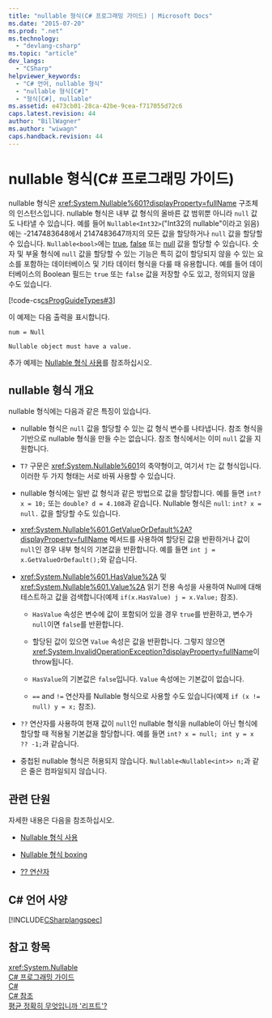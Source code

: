 ```yaml
---
title: "nullable 형식(C# 프로그래밍 가이드) | Microsoft Docs"
ms.date: "2015-07-20"
ms.prod: ".net"
ms.technology: 
  - "devlang-csharp"
ms.topic: "article"
dev_langs: 
  - "CSharp"
helpviewer_keywords: 
  - "C# 언어, nullable 형식"
  - "nullable 형식[C#]"
  - "형식[C#], nullable"
ms.assetid: e473cb01-28ca-42be-9cea-f717055d72c6
caps.latest.revision: 44
author: "BillWagner"
ms.author: "wiwagn"
caps.handback.revision: 44
---
```

# nullable 형식(C# 프로그래밍 가이드)
nullable 형식은 <xref:System.Nullable%601?displayProperty=fullName> 구조체의 인스턴스입니다.  nullable 형식은 내부 값 형식의 올바른 값 범위뿐 아니라 `null` 값도 나타낼 수 있습니다.  예를 들어 `Nullable<Int32>`\("Int32의 nullable"이라고 읽음\)에는 \-2147483648에서 2147483647까지의 모든 값을 할당하거나 `null` 값을 할당할 수 있습니다.  `Nullable<bool>`에는 [true](../../../csharp/language-reference/keywords/true.md), [false](../../../csharp/language-reference/keywords/false.md) 또는 [null](../../../csharp/language-reference/keywords/null.md) 값을 할당할 수 있습니다.  숫자 및 부울 형식에 `null` 값을 할당할 수 있는 기능은 특히 값이 할당되지 않을 수 있는 요소를 포함하는 데이터베이스 및 기타 데이터 형식을 다룰 때 유용합니다.  예를 들어 데이터베이스의 Boolean 필드는 `true` 또는 `false` 값을 저장할 수도 있고, 정의되지 않을 수도 있습니다.  
  
 [!code-cs[csProgGuideTypes#3](../../../csharp/programming-guide/nullable-types/codesnippet/csharp/index_1.cs)]  
  
 이 예제는 다음 출력을 표시합니다.  
  
 `num = Null`  
  
 `Nullable object must have a value.`  
  
 추가 예제는 [Nullable 형식 사용](../../../csharp/programming-guide/nullable-types/using-nullable-types.md)를 참조하십시오.  
  
## nullable 형식 개요  
 nullable 형식에는 다음과 같은 특징이 있습니다.  
  
-   nullable 형식은 `null` 값을 할당할 수 있는 값 형식 변수를 나타냅니다.  참조 형식을 기반으로 nullable 형식을 만들 수는 없습니다.  참조 형식에서는 이미 `null` 값을 지원합니다.  
  
-   `T?` 구문은 <xref:System.Nullable%601>의 축약형이고, 여기서 `T`는 값 형식입니다.  이러한 두 가지 형태는 서로 바꿔 사용할 수 있습니다.  
  
-   nullable 형식에는 일반 값 형식과 같은 방법으로 값을 할당합니다. 예를 들면 `int? x = 10;` 또는 `double? d = 4.108`과 같습니다.  Nullable 형식은 `null`: `int? x = null.` 값을 할당할 수도 있습니다.  
  
-   <xref:System.Nullable%601.GetValueOrDefault%2A?displayProperty=fullName> 메서드를 사용하여 할당된 값을 반환하거나 값이 `null`인 경우 내부 형식의 기본값을 반환합니다. 예를 들면  `int j = x.GetValueOrDefault();`와 같습니다.  
  
-   <xref:System.Nullable%601.HasValue%2A> 및 <xref:System.Nullable%601.Value%2A> 읽기 전용 속성을 사용하여 Null에 대해 테스트하고 값을 검색합니다\(예제 `if(x.HasValue) j = x.Value;` 참조\).  
  
    -   `HasValue` 속성은 변수에 값이 포함되어 있을 경우 `true`를 반환하고, 변수가 `null`이면 `false`를 반환합니다.  
  
    -   할당된 값이 있으면 `Value` 속성은 값을 반환합니다.  그렇지 않으면 <xref:System.InvalidOperationException?displayProperty=fullName>이 throw됩니다.  
  
    -   `HasValue`의 기본값은 `false`입니다.  `Value` 속성에는 기본값이 없습니다.  
  
    -   `==` and `!=` 연산자를 Nullable 형식으로 사용할 수도 있습니다\(예제 `if (x != null) y = x;` 참조\).  
  
-   `??` 연산자를 사용하여 현재 값이 `null`인 nullable 형식을 nullable이 아닌 형식에 할당할 때 적용될 기본값을 할당합니다. 예를 들면 `int? x = null; int y = x ?? -1;`과 같습니다.  
  
-   중첩된 nullable 형식은 허용되지 않습니다.  `Nullable<Nullable<int>> n;`과 같은 줄은 컴파일되지 않습니다.  
  
## 관련 단원  
 자세한 내용은 다음을 참조하십시오.  
  
-   [Nullable 형식 사용](../../../csharp/programming-guide/nullable-types/using-nullable-types.md)  
  
-   [Nullable 형식 boxing](../../../csharp/programming-guide/nullable-types/boxing-nullable-types.md)  
  
-   [?? 연산자](../../../csharp/language-reference/operators/null-conditional-operator.md)  
  
## C\# 언어 사양  
 [!INCLUDE[CSharplangspec](../../../csharp/language-reference/keywords/includes/csharplangspec-md.md)]  
  
## 참고 항목  
 <xref:System.Nullable>   
 [C\# 프로그래밍 가이드](../../../csharp/programming-guide/index.md)   
 [C\#](../../../csharp/csharp.md)   
 [C\# 참조](../../../csharp/language-reference/index.md)   
 [평균 정확히 무엇입니까 '리프트'?](http://go.microsoft.com/fwlink/?LinkId=112382)